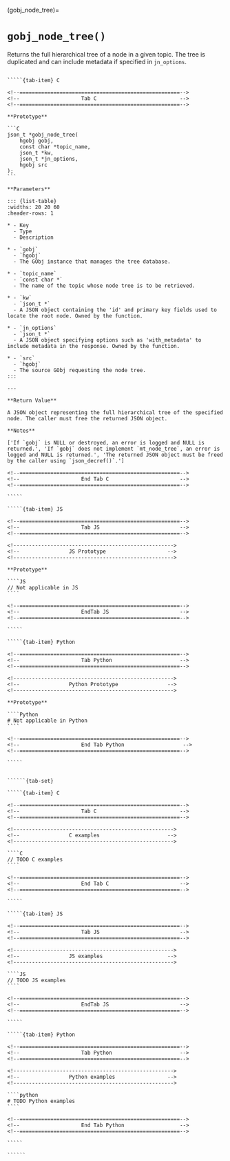 <!-- ============================================================== -->
(gobj_node_tree)=
# `gobj_node_tree()`
<!-- ============================================================== -->

Returns the full hierarchical tree of a node in a given topic. The tree is duplicated and can include metadata if specified in `jn_options`.

<!------------------------------------------------------------>
<!--                    Prototypes                          -->
<!------------------------------------------------------------>

``````{tab-set}

`````{tab-item} C

<!--====================================================-->
<!--                    Tab C                           -->
<!--====================================================-->

**Prototype**

```C
json_t *gobj_node_tree(
    hgobj gobj,
    const char *topic_name,
    json_t *kw,
    json_t *jn_options,
    hgobj src
);
```

**Parameters**

::: {list-table}
:widths: 20 20 60
:header-rows: 1

* - Key
  - Type
  - Description

* - `gobj`
  - `hgobj`
  - The GObj instance that manages the tree database.

* - `topic_name`
  - `const char *`
  - The name of the topic whose node tree is to be retrieved.

* - `kw`
  - `json_t *`
  - A JSON object containing the 'id' and primary key fields used to locate the root node. Owned by the function.

* - `jn_options`
  - `json_t *`
  - A JSON object specifying options such as 'with_metadata' to include metadata in the response. Owned by the function.

* - `src`
  - `hgobj`
  - The source GObj requesting the node tree.
:::

---

**Return Value**

A JSON object representing the full hierarchical tree of the specified node. The caller must free the returned JSON object.

**Notes**

['If `gobj` is NULL or destroyed, an error is logged and NULL is returned.', 'If `gobj` does not implement `mt_node_tree`, an error is logged and NULL is returned.', 'The returned JSON object must be freed by the caller using `json_decref()`.']

<!--====================================================-->
<!--                    End Tab C                       -->
<!--====================================================-->

`````

`````{tab-item} JS

<!--====================================================-->
<!--                    Tab JS                          -->
<!--====================================================-->

<!---------------------------------------------------->
<!--                JS Prototype                    -->
<!---------------------------------------------------->

**Prototype**

````JS
// Not applicable in JS
````

<!--====================================================-->
<!--                    EndTab JS                       -->
<!--====================================================-->

`````

`````{tab-item} Python

<!--====================================================-->
<!--                    Tab Python                      -->
<!--====================================================-->

<!---------------------------------------------------->
<!--                Python Prototype                -->
<!---------------------------------------------------->

**Prototype**

````Python
# Not applicable in Python
````

<!--====================================================-->
<!--                    End Tab Python                   -->
<!--====================================================-->

`````

``````

<!------------------------------------------------------------>
<!--                    Examples                            -->
<!------------------------------------------------------------>

```````{dropdown} Examples

``````{tab-set}

`````{tab-item} C

<!--====================================================-->
<!--                    Tab C                           -->
<!--====================================================-->

<!---------------------------------------------------->
<!--                C examples                      -->
<!---------------------------------------------------->

````C
// TODO C examples
````

<!--====================================================-->
<!--                    End Tab C                       -->
<!--====================================================-->

`````

`````{tab-item} JS

<!--====================================================-->
<!--                    Tab JS                          -->
<!--====================================================-->

<!---------------------------------------------------->
<!--                JS examples                     -->
<!---------------------------------------------------->

````JS
// TODO JS examples
````

<!--====================================================-->
<!--                    EndTab JS                       -->
<!--====================================================-->

`````

`````{tab-item} Python

<!--====================================================-->
<!--                    Tab Python                      -->
<!--====================================================-->

<!---------------------------------------------------->
<!--                Python examples                 -->
<!---------------------------------------------------->

````python
# TODO Python examples
````

<!--====================================================-->
<!--                    End Tab Python                  -->
<!--====================================================-->

`````

``````

```````
